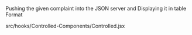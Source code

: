 Pushing the given complaint into the JSON server and Displaying it in table Format



src/hooks/Controlled-Components/Controlled.jsx

